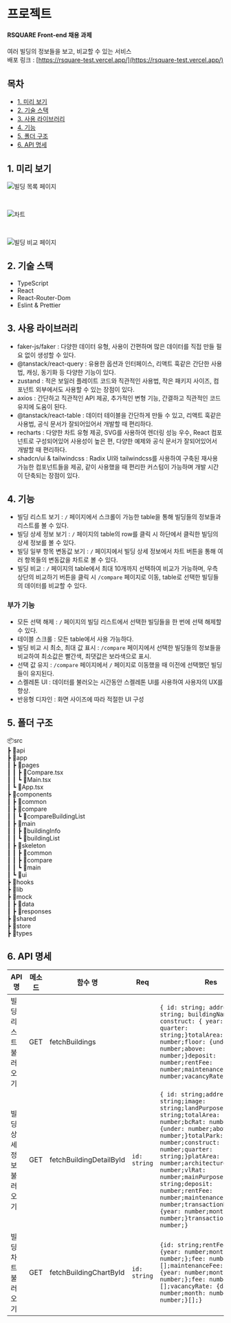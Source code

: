 # 프로젝트

#### RSQUARE Front-end 채용 과제

여러 빌딩의 정보들을 보고, 비교할 수 있는 서비스 <br />
배포 링크 : [https://rsquare-test.vercel.app/](https://rsquare-test.vercel.app/)

## 목차

- [1. 미리 보기](#1-미리-보기)
- [2. 기술 스택](#2-기술-스택)
- [3. 사용 라이브러리](#3-사용-라이브러리)
- [4. 기능](#4-기능)
- [5. 폴더 구조](#5-폴더-구조)
- [6. API 명세](#6-API-명세)

## 1. 미리 보기

![빌딩 목록 페이지](https://github.com/jinoc-git/dulleo-bomi/assets/132889294/29ee6a76-4485-465f-b5b7-3f7d64bf00e0)

<br/>

![차트](https://github.com/jinoc-git/dulleo-bomi/assets/132889294/0d9334be-f394-40ec-9f76-02b0562358e7)

<br/>

![빌딩 비교 페이지](https://github.com/jinoc-git/dulleo-bomi/assets/132889294/eae32f9e-a066-4962-b69d-a9e6b10146d5)

## 2. 기술 스택

- TypeScript
- React
- React-Router-Dom
- Eslint & Prettier

## 3. 사용 라이브러리

- faker-js/faker : 다양한 데이터 유형, 사용이 간편하며 많은 데이터를 직접 만들 필요 없이 생성할 수 있다.
- @tanstack/react-query : 유용한 옵션과 인터페이스, 리액트 훅같은 간단한 사용법, 캐싱, 동기화 등 다양한 기능이 있다.
- zustand : 적은 보일러 플레이트 코드와 직관적인 사용법, 작은 패키지 사이즈, 컴포넌트 외부에서도 사용할 수 있는 장점이 있다.
- axios : 간단하고 직관적인 API 제공, 추가적인 변형 기능, 간결하고 직관적인 코드 유지에 도움이 된다.
- @tanstack/react-table : 데이터 테이블을 간단하게 만들 수 있고, 리액트 훅같은 사용법, 공식 문서가 잘되어있어서 개발할 때 편리하다.
- recharts : 다양한 차트 유형 제공, SVG를 사용하여 렌더링 성능 우수, React 컴포넌트로 구성되어있어 사용성이 높은 편, 다양한 예제와 공식 문서가 잘되어있어서 개발할 때 편리하다.
- shadcn/ui & tailwindcss : Radix UI와 tailwindcss를 사용하여 구축된 재사용 가능한 컴포넌트들을 제공, 같이 사용했을 때 편리한 커스텀이 가능하며 개발 시간이 단축되는 장점이 있다.

## 4. 기능

- 빌딩 리스트 보기 : `/` 페이지에서 스크롤이 가능한 table을 통해 빌딩들의 정보들과 리스트를 볼 수 있다.
- 빌딩 상세 정보 보기 : `/` 페이지의 table의 row를 클릭 시 하단에서 클릭한 빌딩의 상세 정보를 볼 수 있다.
- 빌딩 일부 항목 변동값 보기 : `/` 페이지에서 빌딩 상세 정보에서 차트 버튼을 통해 여러 항목들의 변동값을 차트로 볼 수 있다.
- 빌딩 비교 : `/` 페이지의 table에서 최대 10개까지 선택하여 비교가 가능하며, 우측 상단의 비교하기 버튼을 클릭 시 `/compare` 페이지로 이동, table로 선택한 빌딩들의 데이터를 비교할 수 있다.

### 부가 기능

- 모든 선택 해제 : `/` 페이지의 빌딩 리스트에서 선택한 빌딩들을 한 번에 선택 해제할 수 있다.
- 테이블 스크롤 : 모든 table에서 사용 가능하다.
- 빌딩 비교 시 최소, 최대 값 표시 : `/compare` 페이지에서 선택한 빌딩들의 정보들을 비교하여 최소값은 빨간색, 최댓값은 보라색으로 표시.
- 선택 값 유지 : `/compare` 페이지에서 `/` 페이지로 이동했을 때 이전에 선택했던 빌딩들이 유지된다.
- 스켈레톤 UI : 데이터를 불러오는 시간동안 스켈레톤 UI를 사용하여 사용자의 UX를 향상.
- 반응형 디자인 : 화면 사이즈에 따라 적절한 UI 구성

## 5. 폴더 구조

📦src<br />
┣ 📂api<br />
┣ 📂app<br />
┃ ┣ 📂pages<br />
┃ ┃ ┣ 📜Compare.tsx<br />
┃ ┃ ┗ 📜Main.tsx<br />
┃ ┗ 📜App.tsx<br />
┣ 📂components<br />
┃ ┣ 📂common<br />
┃ ┣ 📂compare<br />
┃ ┃ ┗ 📂compareBuildingList<br />
┃ ┣ 📂main<br />
┃ ┃ ┣ 📂buildingInfo<br />
┃ ┃ ┗ 📂buildingList<br />
┃ ┣ 📂skeleton<br />
┃ ┃ ┣ 📂common<br />
┃ ┃ ┣ 📂compare<br />
┃ ┃ ┗ 📂main<br />
┃ ┗ 📂ui<br />
┣ 📂hooks<br />
┣ 📂lib<br />
┣ 📂mock<br />
┃ ┣ 📂data<br />
┃ ┣ 📂responses<br />
┣ 📂shared<br />
┣ 📂store<br />
┣ 📂types<br />

## 6. API 명세

| API 명                 | 메소드 | 함수 명                 | Req          | Res                                                                                                                                                                                                                                                                                                                                                                                                           | 비고 |
| ---------------------- | ------ | ----------------------- | ------------ | ------------------------------------------------------------------------------------------------------------------------------------------------------------------------------------------------------------------------------------------------------------------------------------------------------------------------------------------------------------------------------------------------------------- | ---- |
| 빌딩 리스트 불러오기   | GET    | fetchBuildings          |              | `{ id: string; address: string; buildingName: string; construct: { year: number; quarter: string;}totalArea:number;nla: number;floor: {under: number;above: number;}deposit: number;rentFee: number;maintenanceFee: number;vacancyRate: number;}`                                                                                                                                                             |      |
| 빌딩 상세정보 불러오기 | GET    | fetchBuildingDetailById | `id: string` | `{ id: string;address: string;image: string;landPurpose: string;totalArea: number;bcRat: number;floor: {under: number;above: number;}totalPark: number;construct: {year: number;quarter: string;}platArea: number;architectureArea: number;vlRat: number;mainPurpose: string;deposit: number;rentFee: number;maintenanceFee: number;transactionDate: {year: number;month: number;}transactionPrice: number;}` |      |
| 빌딩 차트 불러오기     | GET    | fetchBuildingChartById  | `id: string` | `{id: string;rentFee: {date: {year: number;month: number;};fee: number;}[];maintenanceFee: {date: {year: number;month: number;};fee: number;}[];vacancyRate: {date: {year: number;month: number;};rate: number;}[];}`                                                                                                                                                                                         |      |
